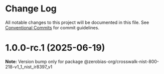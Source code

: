 # Change Log

All notable changes to this project will be documented in this file.
See [Conventional Commits](https://conventionalcommits.org) for commit guidelines.

# 1.0.0-rc.1 (2025-06-19)

**Note:** Version bump only for package @zerobias-org/crosswalk-nist-800-218-v1_1_nist_ir8397_v1
